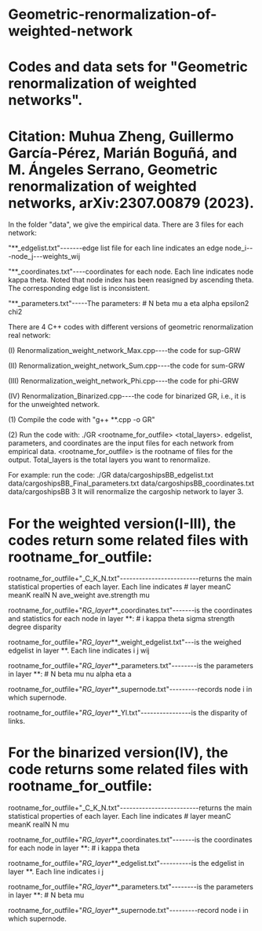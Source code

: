 # Geometric-renormalization-of-weighted-network
# Codes and data sets for "Geometric renormalization of weighted networks".
# Citation: Muhua Zheng, Guillermo García-Pérez, Marián Boguñá, and M. Ángeles Serrano, Geometric renormalization of weighted networks, arXiv:2307.00879 (2023).


In the folder "data", we give the empirical data. There are 3 files for each network:

"**_edgelist.txt"-------edge list file for each line indicates an edge node_i---node_j---weights_wij

"**_coordinates.txt"----coordinates for each node. Each line indicates node kappa theta. Noted that node index has been reasigned by ascending theta. The corresponding edge list is inconsistent.  

"**_parameters.txt"-----The parameters:  # N	beta	mu		a		eta		alpha		epsilon2		chi2            

There are 4 C++ codes with different versions of geometric renormalization real network:

(I) 	Renormalization_weight_network_Max.cpp----the code for sup-GRW 

(II)	Renormalization_weight_network_Sum.cpp----the code for sum-GRW 

(III)	Renormalization_weight_network_Phi.cpp----the code for phi-GRW 

(IV)	Renormalization_Binarized.cpp----the code for binarized GR, i.e., it is for the unweighted network. 

(1) Compile the code with "g++ **.cpp -o GR"

(2) Run the code with: ./GR <edgelist> <parameters> <coordinates> <rootname_for_outfile> <total_layers>. edgelist, parameters, and coordinates are the input files for each network from empirical data. <rootname_for_outfile> is the rootname of files for the output. Total_layers is the total layers you want to renormalize. 
 
For example: run the code: ./GR data/cargoshipsBB_edgelist.txt data/cargoshipsBB_Final_parameters.txt data/cargoshipsBB_coordinates.txt data/cargoshipsBB 3
It will renormalize the cargoship network to layer 3.

# For the weighted version(I-III), the codes return some related files with rootname_for_outfile:

rootname_for_outfile+"_C_K_N.txt"-------------------------returns the main statistical properties of each layer. Each line indicates # layer  meanC  meanK  realN  N  ave_weight  ave.strength  mu  
	
rootname_for_outfile+"_RG_layer_**_coordinates.txt"-------is the coordinates and statistics for each node in layer **: # i    kappa    theta    sigma    strength    degree    disparity 
		
rootname_for_outfile+"_RG_layer_**_weight_edgelist.txt"---is the weighed edgelist in layer **. Each line indicates i j wij
		
rootname_for_outfile+"_RG_layer_**_parameters.txt"--------is the parameters in layer **: # N    beta    mu    nu    alpha    eta    a    
		
rootname_for_outfile+"_RG_layer_**_supernode.txt"---------records node i in which supernode.
		
rootname_for_outfile+"_RG_layer_**_Yl.txt"----------------is the disparity of links.
		
# For the binarized version(IV), the code returns some related files with rootname_for_outfile:	

rootname_for_outfile+"_C_K_N.txt"-------------------------returns the main statistical properties of each layer. Each line indicates # layer  meanC  meanK  realN  N  mu  

rootname_for_outfile+"_RG_layer_**_coordinates.txt"-------is the coordinates for each node in layer **: # i    kappa    theta
  
rootname_for_outfile+"_RG_layer_**_edgelist.txt"----------is the edgelist in layer **. Each line indicates i j
  
rootname_for_outfile+"_RG_layer_**_parameters.txt"--------is the parameters in layer **: # N    beta    mu   
  
rootname_for_outfile+"_RG_layer_**_supernode.txt"---------record node i in which supernode.


